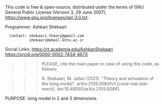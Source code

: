 This code is free & open-source, 
distributed under the terms of GNU General Public 
License (Version 3, 29 June 2007), 
https://www.gnu.org/licenses/gpl-3.0.txt .
  
   Programmer: Ashkan Shekaari

      Contact: shekaari.theory@gmail.com
               shekaari@email.kntu.ac.ir

 Social Links: https://rt.academia.edu/AshkanShekaari
               https://orcid.org/0000-0002-7434-467X
  
 >>> PLEASE, cite the main paper in case of using this code, as follows:

> >> A. Shekaari, M. Jafari (2021). "Theory and simulation of the Ising model". arXiv:2105.00841v1 [cond-mat.stat-mech]. doi:10.48550/arXiv.2105.00841.

 PURPOSE: Ising model in 2 and 3 dimensions.
